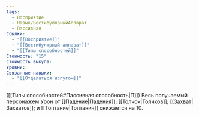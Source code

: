 ```yaml
---
tags:
  - Восприятие
  - Навык/ВестибулярныйАппарат
  - Пассивная
Ссылки:
  - "[[Восприятие]]"
  - "[[Вестибулярный аппарат]]"
  - "[[Типы способностей]]"
Стоимость: "15"
Стоимость выкупа: 
Уровни: 
Связанные навыки:
  - "[[Отделаться испугом]]"
---
```

([[Типы способностей#Пассивная способность|П]]) Весь получаемый персонажем Урон от [[Падение|Падения]]; [[Толчок|Толчков]]; [[Захват|Захватов]]; и [[Топтание|Топтания]] снижается на 10.